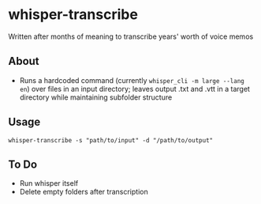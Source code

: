 # whisper-transcribe
Written after months of meaning to transcribe years' worth of voice memos 

## About
- Runs a hardcoded command (currently `whisper_cli -m large --lang en`) over files in an input directory; leaves output .txt and .vtt in a target directory while maintaining subfolder structure

## Usage
`whisper-transcribe -s "path/to/input" -d "/path/to/output"`

## To Do
- Run whisper itself
- Delete empty folders after transcription